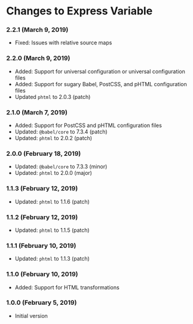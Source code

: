 # Changes to Express Variable

### 2.2.1 (March 9, 2019)

- Fixed: Issues with relative source maps

### 2.2.0 (March 9, 2019)

- Added: Support for universal configuration or universal configuration files
- Added: Support for sugary Babel, PostCSS, and pHTML configuration files
- Updated `phtml` to 2.0.3 (patch)

### 2.1.0 (March 7, 2019)

- Added: Support for PostCSS and pHTML configuration files
- Updated: `@babel/core` to 7.3.4 (patch)
- Updated: `phtml` to 2.0.2 (patch)

### 2.0.0 (February 18, 2019)

- Updated: `@babel/core` to 7.3.3 (minor)
- Updated: `phtml` to 2.0.0 (major)

### 1.1.3 (February 12, 2019)

- Updated: `phtml` to 1.1.6 (patch)

### 1.1.2 (February 12, 2019)

- Updated: `phtml` to 1.1.5 (patch)

### 1.1.1 (February 10, 2019)

- Updated: `phtml` to 1.1.3 (patch)

### 1.1.0 (February 10, 2019)

- Added: Support for HTML transformations

### 1.0.0 (February 5, 2019)

- Initial version
